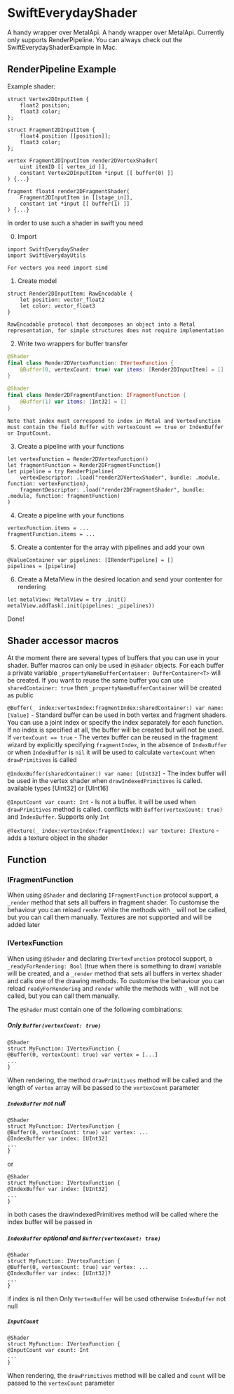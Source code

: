 # SwiftEverydayShader

A handy wrapper over MetalApi. A handy wrapper over MetalApi. Currently only supports RenderPipeline. You can always check out the SwiftEverydayShaderExample in Mac.

## RenderPipeline Example

Example shader:

``` metal
struct Vertex2DInputItem {
    float2 position;
    float3 color;
};

struct Fragment2DInputItem {
    float4 position [[position]];
    float3 color;
};

vertex Fragment2DInputItem render2DVertexShader(
    uint itemID [[ vertex_id ]],
    constant Vertex2DInputItem *input [[ buffer(0) ]]
) {...}

fragment float4 render2DFragmentShader(
    Fragment2DInputItem in [[stage_in]],
    constant int *input [[ buffer(1) ]]
) {...}
```

In order to use such a shader in swift you need

0. Import 
```
import SwiftEverydayShader
import SwiftEverydayUtils
```
`For vectors you need import simd`

1. Create model
```
struct Render2DInputItem: RawEncodable {
    let position: vector_float2
    let color: vector_float3
}
```
`RawEncodable protocol that decomposes an object into a Metal representation, for simple structures does not require implementation`

2. Write two wrappers for buffer transfer
``` swift
@Shader
final class Render2DVertexFunction: IVertexFunction {
    @Buffer(0, vertexCount: true) var items: [Render2DInputItem] = []
}

@Shader
final class Render2DFragmentFunction: IFragmentFunction {
    @Buffer(1) var items: [Int32] = []
}
```
`Note that index must correspond to index in Metal and VertexFunction must contain the field Buffer with vertexCount == true or IndexBuffer or InputCount.`

3. Create a pipeline with your functions
```
let vertexFunction = Render2DVertexFunction()
let fragmentFunction = Render2DFragmentFunction()
let pipeline = try RenderPipeline(
    vertexDescriptor: .load("render2DVertexShader", bundle: .module, function: vertexFunction),
    fragmentDescriptor: .load("render2DFragmentShader", bundle: .module, function: fragmentFunction)
)
```

4. Create a pipeline with your functions
```
vertexFunction.items = ...
fragmentFunction.items = ...
```

5. Сreate a contenter for the array with pipelines and add your own 
```
@ValueContainer var pipelines: [IRenderPipeline] = []
pipelines = [pipeline]
```

6. Create a MetalView in the desired location and send your contenter for rendering
```
let metalView: MetalView = try .init()
metalView.addTask(.init(pipelines: _pipelines))
```

Done!

## Shader accessor macros

At the moment there are several types of buffers that you can use in your shader. Buffer macros can only be used in `@Shader` objects. For each buffer a private variable `_propertyNameBufferContainer: BufferContainer<T>` will be created. If you want to reuse the same buffer you can use `sharedContainer: true` then `_propertyNameBufferContainer` will be created as public 

`@Buffer(_ index:vertexIndex:fragmentIndex:sharedContainer:) var name: [Value]` - Standard buffer can be used in both vertex and fragment shaders. You can use a joint index or specify the index separately for each function. If no index is specified at all, the buffer will be created but will not be used. If `vertexCount == true` - The vertex buffer can be reused in the fragment wizard by explicitly specifying `fragmentIndex`, in the absence of `IndexBuffer` or when `IndexBuffer` is `nil` it will be used to calculate `vertexCount` when `drawPrimitives` is called

`@IndexBuffer(sharedContainer:) var name: [UInt32]` - The index buffer will be used in the vertex shader when `drawIndexedPrimitives` is called. available types [UInt32] or [UInt16]

`@InputCount var count: Int` - Is not a buffer. it will be used when `drawPrimitives` method is called. conflicts with `Buffer(vertexCount: true)` and `IndexBuffer`. Supports only `Int`

`@Texture(_ index:vertexIndex:fragmentIndex:) var texture: ITexture` - adds a texture object in the shader

## Function

### IFragmentFunction

When using `@Shader` and declaring `IFragmentFunction` protocol support, a `_render` method that sets all buffers in fragment shader. To customise the behaviour you can reload  `render` while the methods with `_` will not be called, but you can call them manually. Textures are not supported and will be added later

### IVertexFunction

When using `@Shader` and declaring `IVertexFunction` protocol support, a `_readyForRendering: Bool` (true when there is something to draw) variable will be created, and a `_render` method that sets all buffers in vertex shader and calls one of the drawing methods. To customise the behaviour you can reload `readyForRendering` and `render` while the methods with `_` will not be called, but you can call them manually.

The `@Shader` must contain one of the following combinations:

##### Only `Buffer(vertexCount: true)`
```
@Shader
struct MyFunction: IVertexFunction {
@Buffer(0, vertexCount: true) var vertex = [...]
...
}
```
When rendering, the method `drawPrimitives` method will be called and the length of `vertex` array will be passed to the `vertexCount` parameter  

##### `IndexBuffer` not null
```
@Shader
struct MyFunction: IVertexFunction {
@Buffer(0, vertexCount: true) var vertex: ...
@IndexBuffer var index: [UInt32]
...
}
```
or
```
@Shader
struct MyFunction: IVertexFunction {
@IndexBuffer var index: [UInt32]
...
}
```
in both cases the drawIndexedPrimitives method will be called where the index buffer will be passed in

##### `IndexBuffer` optional and `Buffer(vertexCount: true)`
```
@Shader
struct MyFunction: IVertexFunction {
@Buffer(0, vertexCount: true) var vertex: ...
@IndexBuffer var index: [UInt32]?
...
}
```
if index is nil then Only `VertexBuffer` will be used otherwise `IndexBuffer` not null


##### `InputCount`
```
@Shader
struct MyFunction: IVertexFunction {
@InputCount var count: Int
...
}
```

When rendering, the `drawPrimitives` method will be called and `count` will be passed to the `vertexCount` parameter
